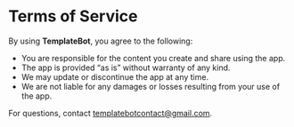 # Terms of Service

By using **TemplateBot**, you agree to the following:

- You are responsible for the content you create and share using the app.
- The app is provided “as is” without warranty of any kind.
- We may update or discontinue the app at any time.
- We are not liable for any damages or losses resulting from your use of the app.

For questions, contact [templatebotcontact@gmail.com](mailto:templatebotcontact@gmail.com).
